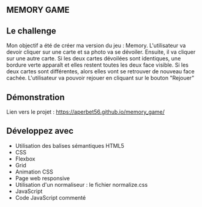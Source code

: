 ## MEMORY GAME

## Le challenge

Mon objectif a été de créer ma version du jeu : Memory. L'utilisateur va devoir cliquer sur une carte et sa photo va se dévoiler. Ensuite, il va cliquer sur une autre carte. Si les deux cartes dévoilées sont identiques, une bordure verte apparaît et elles restent toutes les deux face visible. Si les deux cartes sont différentes, alors elles vont se retrouver de nouveau face cachée.
L'utilisateur va pouvoir rejouer en cliquant sur le bouton "Rejouer"

## Démonstration

Lien vers le projet : https://aperbet56.github.io/memory_game/

## Développez avec

- Utilisation des balises sémantiques HTML5
- CSS
- Flexbox
- Grid
- Animation CSS
- Page web responsive
- Utilisation d'un normaliseur : le fichier normalize.css
- JavaScript
- Code JavaScript commenté
